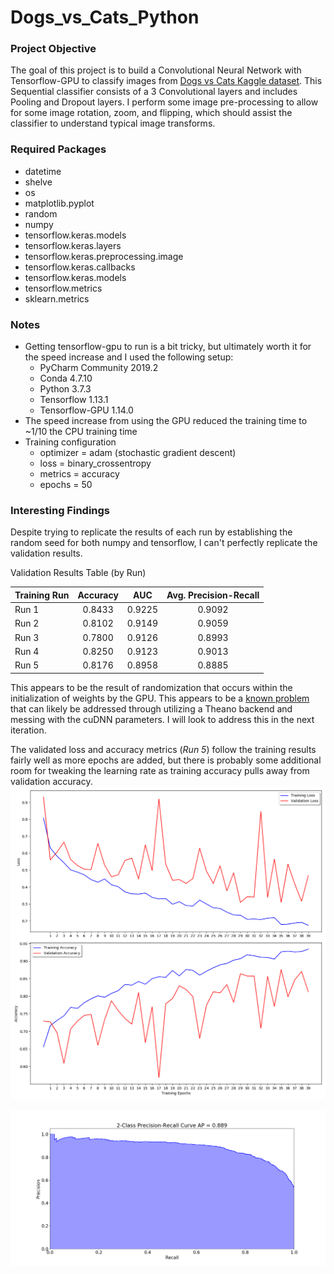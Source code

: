 # Dogs_vs_Cats_Python
 
### Project Objective
The goal of this project is to build a Convolutional Neural Network with Tensorflow-GPU to classify images from
 [Dogs vs Cats Kaggle dataset](https://www.kaggle.com/c/dogs-vs-cats/data). This Sequential classifier consists of a 
 3 Convolutional layers and includes Pooling and Dropout layers. I perform some image pre-processing to allow for some 
 image rotation, zoom, and flipping, which should assist the classifier to understand typical image transforms.

### Required Packages
* datetime
* shelve
* os
* matplotlib.pyplot
* random
* numpy
* tensorflow.keras.models
* tensorflow.keras.layers
* tensorflow.keras.preprocessing.image
* tensorflow.keras.callbacks
* tensorflow.keras.models
* tensorflow.metrics
* sklearn.metrics

### Notes
* Getting tensorflow-gpu to run is a bit tricky, but ultimately worth it for the speed increase and I used the 
following setup:
  * PyCharm Community 2019.2
  * Conda 4.7.10
  * Python 3.7.3
  * Tensorflow 1.13.1
  * Tensorflow-GPU 1.14.0
* The speed increase from using the GPU reduced the training time to ~1/10 the CPU training time
* Training configuration
  * optimizer = adam (stochastic gradient descent)
  * loss = binary_crossentropy
  * metrics = accuracy
  * epochs = 50

### Interesting Findings
Despite trying to replicate the results of each run by establishing the random seed for both numpy and tensorflow, I 
can't perfectly replicate the validation results.

Validation Results Table (by Run)

| Training Run  | Accuracy  | AUC       | Avg. Precision-Recall  |
| :------------ | :-------: | :-------: | :--------------------: |
| Run 1         | 0.8433    | 0.9225    | 0.9092                 |
| Run 2         | 0.8102    | 0.9149    | 0.9059                 |
| Run 3         | 0.7800    | 0.9126    | 0.8993                 |
| Run 4         | 0.8250    | 0.9123    | 0.9013                 |
| Run 5         | 0.8176    | 0.8958    | 0.8885                 |

This appears to be the result of randomization that occurs within the initialization of weights by the GPU. This 
appears to be a [known problem](https://github.com/keras-team/keras/issues/2479) that can likely be addressed through utilizing a Theano backend and messing with the 
cuDNN parameters. I will look to address this in the next iteration.

The validated loss and accuracy metrics (*Run 5*) follow the training results fairly well as more epochs are added, but 
there is probably some additional room for tweaking the learning rate as training accuracy pulls away from validation accuracy. 
![Loss and Accuracy Plots](https://raw.githubusercontent.com/crcastillo/Dogs_vs_Cats_Python/master/Images/Loss%20and%20Accuracy%20Plots.png)

![Precision/Recall Curve](https://raw.githubusercontent.com/crcastillo/Dogs_vs_Cats_Python/master/Images/Precision-Recall%20Curve.png)

